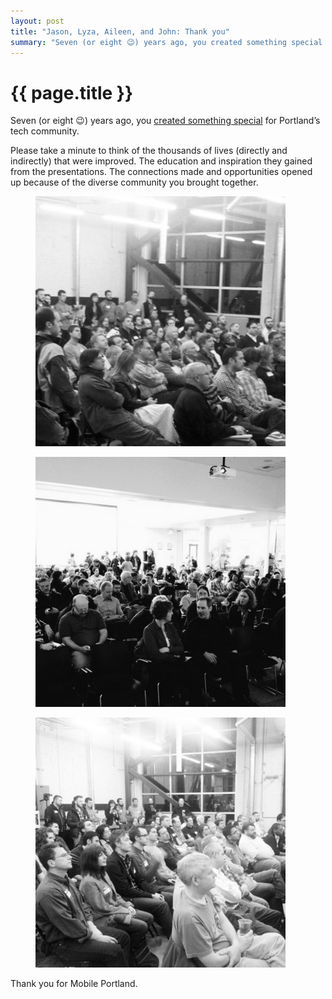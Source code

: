 ```yaml
---
layout: post
title: "Jason, Lyza, Aileen, and John: Thank you"
summary: "Seven (or eight 😉) years ago, you created something special for Portland’s tech community."
---
```


# {{ page.title }}

Seven (or eight 😉) years ago, you <a href="http://blog.cloudfour.com/the-end-of-mobile-portland/">created something special</a> for Portland’s tech community.

Please take a minute to think of the thousands of lives (directly and indirectly) that were improved. The education and inspiration they gained from the presentations. The connections made and opportunities opened up because of the diverse community you brought together.

<figure>
  <img src="/img/medium/1*K_XvMuacqUyvgbnY5LQVgw.jpeg">
</figure>

<figure>
  <img src="/img/medium/1*LCjQuJokbA-z7KqQYnQzGQ.jpeg">
</figure>

<figure>
  <img src="/img/medium/1*aQTTxG5egQ4dtfY2FnJBWw.jpeg">
</figure>

Thank you for Mobile Portland.
